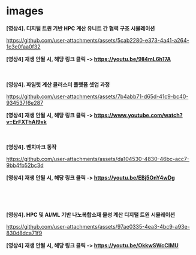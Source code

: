 # images

**[영상4]. 디지털 트윈 기반 HPC 계산 유니트 간 협력 구조 시뮬레이션**

https://github.com/user-attachments/assets/5cab2280-e373-4a41-a264-1c3e0faa0f32

**[영상4] 재생 안될 시, 해당 링크 클릭 -> https://youtu.be/9lI4mL6h17A**
<br>
<br>
<br>

**[영상4]. 파일럿 계산 클러스터 플랫폼 셋업 과정**

https://github.com/user-attachments/assets/7b4abb71-d65d-41c9-bc40-934537f6e287

**[영상4] 재생 안될 시, 해당 링크 클릭 -> https://www.youtube.com/watch?v=ErFXThAI9xk**
<br>
<br>
<br>

**[영상4]. 벤치마크 동작**

https://github.com/user-attachments/assets/da104530-4830-46bc-acc7-9bb4fb52bc3d

**[영상4] 재생 안될 시, 해당 링크 클릭 -> https://youtu.be/EBj5OnY4wDg**

<br>
<br>
<br>

**[영상4]. HPC 및 AI/ML 기반 나노복합소재 물성 계산 디지털 트윈 시뮬레이션**

https://github.com/user-attachments/assets/97ae0335-4ea3-4bc9-a93e-830d8dca71f9

**[영상4] 재생 안될 시, 해당 링크 클릭 -> https://youtu.be/OkkwSWcClMU**
